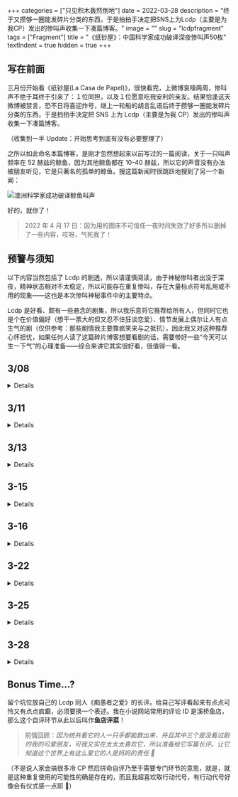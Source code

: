 +++
categories = ["只见积木轰然倒地"]
date = 2022-03-28
description = "终于又攒够一圈能发碎片分类的东西，于是拍拍手决定把SNS上为Lcdp（主要是为我CP）发出的惨叫声收集一下凑篇博客。"
image = ""
slug = "lcdpfragment"
tags = ["Fragment"]
title = "《纸钞屋》：中国科学家成功破译深夜惨叫声50枚"
textIndent = true
hidden = true 
+++

## 写在前面

三月份开始看《纸钞屋(La Casa de Papel)》，很快看完，上微博哀嚎两周，惨叫声不绝于耳终于引来了：１位同担，以及１位愿意吃我安利的亲友。结果恰逢这天微博被禁言，恐不日将喜迎炸号，继上一轮船的胡言乱语后终于攒够一圈能发碎片分类的东西，于是拍拍手决定把 SNS 上为 Lcdp（主要是为我 CP）发出的惨叫声收集一下凑篇博客。

（收集到一半 Update：开始思考到底有没有必要整理了）

之所以如此命名本篇博客，是刚才忽然想起来以前写过的一篇阅读，关于一只叫声频率在 52 赫兹的鲸鱼，因为其他鲸鱼都在 10-40 赫兹，所以它的声音没有办法被朋友听见，它是只著名的孤单的鲸鱼。搜这篇新闻时很跳跃地搜到了另一个新闻：

![澳洲科学家成功破译鲸鱼叫声](https://s2.loli.net/2022/03/28/27O1NhSHvcDE4i8.png)

好的，就你了！

> 2022 年 4 月 17 日：因为用的图床不可信任一夜时间失效了好多所以删掉了一些内容，哎呀，气死我了！

## 预警与须知

以下内容当然包括了 Lcdp 的剧透，所以请谨慎阅读，由于神秘惨叫者出没于深夜，精神状态相对不太稳定，所以可能存在重复惨叫，存在大量标点符号乱用或不用的现象——这也是本次惨叫神秘事件中的主要特点。

Lcdp 是好看、颇有一些悬念的剧集，所以我乐意将它推荐给所有人，但同时它也是个在价值偏好（想干一票大的但又忍不住狂谈恋爱）、情节发展上偶尔让人有点生气的剧（仅供参考：那些剧情我主要靠疯笑来与之抵抗），因此我又对这种推荐心怀担忧，如果任何人读了这篇碎片博客想要看剧的话，需要带好一些“今天可以生一下气”的心理准备——综合来讲它其实很好看，很值得一看。

## 3/08

<details>

**01:58**

发现我 CP 是骨的刹那我真是忍不住对空气出拳，后来发现是还是这种哥哥有个深爱他的挚友这种 buff 叠满的极品骨。

**02:09**

但哥看起来就是那种、平时会向人索取很多很多，洗手间他先用好吃的他夹走，说暗号都必须他先说上半句你才能说下半句，但是到了关键时候会一下子冲出来给你挡子弹为你像丢糖果玻璃纸一样把生命丢掉的笨东西。好蠢哦

**02:17**

这样真的好可爱。看起来完全是反社会没有同理心没有悔感羞耻感的臭贱猫，但是会认真嘱托弟事情办砸了不要管他快跑。六次相信爱情并第六次搞砸，怎么会这样啊哥 😔（看完 E05 哥跟莫斯科吵洗手间。因为太好笑所以已经罔顾事实开始造谣）

</details>

## 3/11

<details>

**14:00**

以防有人没听到我再重复一遍 打劫时不要坠入爱河哪怕是跟你哥哥。

![](https://s2.loli.net/2022/03/29/rjs8TQEAhkWboum.jpg)

这些时候哥真的很迟钝：“他哪里爱我 你看到他把我名字写满笔记本了吗？还是酒后吐真言啦？”拜托哎带带脑子啦！弟已经从你婚礼现场（第五次）开始就在拼命发脾气吃醋吃得快过饱和要爆炸了哎！！！

**21:37**

弟全剧：傻傻条纹睡衣，扣子扣到最高、上衣裤子必须一套，穿成套西装只是因为不会搭好看衣服，生气了穿背心打沙袋是唯一时尚的一套 look，，，一旦开始打扮自己基因里的病态害羞就会忍不住往上狂冒，好无语 😑

**21:45**

搞不好小时候欺负弟是半夜把他成套的睡衣拆掉换成波点配条纹的（但哥当然还是心软帮他选了同样的材质）八小时后弟醒来看到自己睡衣居然不成套，焦虑得在房间里打转了三十圈甚至没有办法过上正常的生活（什么啊

**01:13**

哥真的很单纯很一以贯之地相信着爱 好天真 是不会有好下场的天真！每一次爱都像个新手一样用力撞上爱的枪口，被打烂了也会很快卷土重来，可惜这种事情上没有新手的好运气呢 😮‍💨

</details>

## 3/13

<details>

**01:30**

很认真的爱呢……弟把他从牢里接回来，“157 公里一言不发”，他好像也一直搞不清楚哥，婚礼上就一直很不开心（我们要一起抢劫哎可是你却在这里很分心 ☹️）接到新娘捧花很不开心，察觉巴勒莫爱着哥也很不开心，干什么都很不开心（拜托三十岁啦不要让全部人照顾你的情绪！），在他眼中这种事情根本没有那么值得，他会觉得命很重要（即使哥对他说“如果我是画家你会让我停止作画吗？”他也其实并没有被说服），哥走进湖里喊他，他第一反应也是挤出笑尽管他并不能够摆脱失去的忧虑。搞不清楚，他不能搞清楚哥的构成，假如把身体的那么大一部分出让给爱，那么理性该在哪里？哥是焰心和有情，而弟很有分寸的，他不能干预，也不会干预，他仅能做的是静观他走入湖中，高喊神的名字

**02:54**

哥虽然是美女情种，弟又凶又强而且日揍沙袋三百下，但由于一些骨科年上相关法律规定所以我们店目前只提供哥左弟右产品，欢迎大家选购 😆😆😍 ​​​​

（3-28 Update：再一次逆了自己。我会亲自把自己钉到年上骨科人的耻辱柱上）

**03:06**

虽然是情种但是应该完全不喜欢弟，拜托诶正经大人谁会喜欢自己家的小孩啊！还是病小孩！！弟太认真太正经啦而且说话总是很严厉，哪天出去抢完一轮博物馆之后回到弟身边都会被他的正经样子吓到，整天写写画画神神叨叨啰哩巴嗦，这是谁啊，他教过他跳舞的！怎么会变成这样无聊的小孩？要半夜摸到他床边检查很多次睡衣才能确定这的的确确是原装小孩。（但是我们家怎么会有连衬衫都要按照颜色整理的怪胎啦？！超奇怪的！！😫）

**03:11**

嗯就是弟上高中之后哥会伙同巴勒莫去墙角蹲点看他有没有被欺负那种（😫😫😫“你一定要跟我一起去他看起来就是会被校园霸凌的样子啊？！！！”）然后果然目击到弟跟人斗殴，礼貌脱掉衬衫然后说请，武力值超高因为在卧室里已经揍了十年沙袋 jpg，哥：🤯🤯🤯 这是谁啊我们家都是法师啊为什么会生出近战？！！！

PS：哥随后去庙里上了十柱香：🤯🤯🤯 拜托呀千万不要长成头脑简单的笨蛋（对笨蛋过敏就是说 😣😣）

**03:18**

真的会很莫名其妙又很担忧，后来听巴勒莫说弟三十岁没有谈过恋爱哥都快焦虑到过敏：妈妈怎么回事我们家怎么会有这样的反社会分子啊，他的爱去哪里了，出生的时候你们没有检查一下吗不是吧？！！！🤯🤯 等一下难道是我出生的时候全部带走了？！！不会吧这种东西不是像游戏里的泉水一样拿走了等五秒钟就会刷新出来吗？（搞错爱的机制所以一下挥霍掉一口气结了五次婚，很缺心眼啊哥）

**03:35**

对哥来讲是自动生成的泉水一样的爱，对弟来讲：量子纠缠 jpg 对弟来讲很复杂很不稳定啊这个东西，第一次看到哥的名字上了电视时也像电影一样不真实。跑到那个被哥砸了的鸡尾酒酒吧模拟了很多次，甚至也知道了事情的原委，但仍旧搞不清楚他到底在想什么，他偷了整个欧洲，要是想复仇的话市面上买凶杀人有很多合适的套餐啊，杀两个还有优惠，干嘛等被羞辱完了之后才对一堆玻璃发脾气？不能明白，哥蹲完大牢回来也不能明白，甚至搞不明白这有什么好哭的是你自己眼睁睁放走了复仇的大好良机啊，等一下，你怎么哭了？

**03:37**

很可爱哦，就是这个时候明白了爱啊！模糊隐晦的，具象一点就是传感器啦突然能够痛到别人在痛的心

**12:53**

叹气。好喜欢哥，哥弟之间的天堑永远是年龄，哥抽走的手是写进弟基因里的记忆，是追赶不上的距离，在同一个屋子里长大，总有一天哥会先离开而弟只能对此徒生怨恨，是被留下来的那个，是收信的一方，会原地打转因为不知道哥到底往哪个方向走了。哥短暂回来时带着全无杂念的喜悦（他怎么能够从爱中得到快乐？弟也怨恨这一点）他被困住了！当然被困住了，迟缓发育，病态害羞（而他将很快发现他要变成与哥两极的人），注意力完全在远方的人身上以至于全然忘记自己的世界如何运作，像庞大机器被偷走全部齿轮，生活完全停滞乃至生命力都在快速流逝，困在病床上忽然想起：他还有一个梦的（纯真幻想的部分是他与哥共享的基因），是这样的，是这样的，纸页上画出那座房子的样子，电话终于拨给两千公里外的公共电话亭，转接四十个巴基斯坦人终于联系到哥，他欣喜若狂：你听到了吗安德烈斯？是印纸钞的声音，听到了吗？于是他如愿见到了哥，为此抢了十亿欧元

（PS：全是造谣。哥弟是 half brother 所以关于妈妈的部分也是乱写 😔👉👈）

**13:34**

唉哥有太多喜悦与泪水了，是很饱满的人，明亮而投入，仿佛全情全意相信下一个爱不会是陷阱，这么天真相信爱的人当然会受伤，全副武装的人才会得到偏爱（这是自然规律）不过到头来也没有太大差别，塞尔吉奥带着他对爱天然的防火墙不也没有什么好下场吗？付出爱的后果，总是这样的。

## 3/14

**01:32**

其实哥弟算是这个剧里很不合时宜的一个 CP，哥身边有美艳妻子颦笑杀人，他确而真地为她投入很多爱情，还有暗恋他十年的盖章灵魂伴侣，教堂里那些演算公式的日子当然也是他一生中最好的日子，死掉之后说不定灵魂会在挚友肩上睡觉。

哥弟就很不合时宜，弟太紧张，哥很松弛，弟是静穆的思虑、理性与苦闷，哥是放荡。许多次这样的镜头：哥与巴勒莫勾肩搭背着笑看着弟。他们不是会同乘一条船的人。很辛苦，很奇怪，非常非常尴尬，许多哥与他人会做的亲昵举动，与弟偏偏做不了，那个巴勒莫给哥系的领结，是弟不能也不会帮哥做的。相处起来如芒在背，不太对劲：像那天醒来看见洗衣机里同时卷着他的条纹棉布睡衣和哥的睡袍，他们是同一个屋子里长大的兄弟，习性却不相适到令人愤怒，他心中可以罗列出三十项他与哥相冲突的原则与德行，四十条他们不该在一起的理由（血缘甚至是最不重要的一点）他是很好的棋手，很快从未曾开始的棋局一下算到分道扬镳的未来，事实令人沮丧，前途相当灰暗，思虑令他生了一场大病，空气中太多的花粉让他病恹成怠懒的动物，这个季节实在不应该有这么多花粉才对，还是说他整整病了一个冬天？

推开窗户，看到哥在楼下大笑着冲他挥手，后面跟来许多载着花的卡车，他什么也听不清楚，头脑一片空白，好像空蒙中看见哥很怜悯地问：你要怎么预判我的行动？但真正见到哥时却不是这样的一句话了，额头获得许多亲吻，头发揉得乱作一团，强烈的耳鸣也没有阻止安德烈斯那许多句真可怜啊弟弟怎么病成这样？颠来倒去莫不过这么几句，真可怜啊，真可怜。他也如愿倒在哥身上，幸福地相信起这是能够挣得宠爱的绝佳时刻

**02:07**

因为真的很不合时宜啊所以弟反而成为了唯一的优势，如果不是兄弟的话根本不可能是同船人，因为是弟所以理所应当被原谅，许多举动合理化，再伤人的话也没有办法让哥再也不管他，早上冰箱上的便条：“鳕鱼，麦片，牛奶。出门带上手套。婚礼上我没有真的生你的气。” ​​​​

无奖竞猜：哥和弟谁会先说伤人的话？

**02:18**

哥弟谣言先告一段落。剧里我最喜欢的几个细节是弟在哥的婚礼上不加掩饰的不开心甚至烦躁，还有看到巴勒莫给哥系领结的时候整个就是在摆脸色，以及弟把哥总牢里接回来的那段，“157 公里的路上他一言不发”。他总是做引导者，交谈里先抛出转机的那个人，很聪明，一针见血，遇到争执与吵闹会双手下压叫停的那个人，但对哥却脾气很坏，很不耐心，是异见者，在自恋狂身边反崇拜。也许是哥令他觉得安全。

</details>

## 3-15

<details>

**00:03**

忽然想到行动日前夜弟在烧以前的照片，一张张丢入火中。里面应该有和哥的合照吧。小时候亲一点，坐在病床上两个半大小孩一个笑一个不笑这样的照片，长大之后应该很少有了，留下来的每一张都是哥婚礼上的抓拍，还是一个笑一个不笑。 ​​​​

**00:03**

😔 好迟钝。真的好迟钝，哥真的没有感觉到大家偷偷爱你吗？

**00:05**

弟：几十年如一日全家最不高兴的小孩 😱😱😱😱

**22:23**

剧太长了要找哥穿了哪个衣服找了半天，集数乱点，看得我一边截图惨叫：哥吃甜的，格纹领带，五花大绑哥也快点记下来，哆哆嗦嗦给自己扎针三次，泪光闪闪十余次，哥，你这样很容易被抹布呀 😱😱😱😫😫😫😫

回看 S1 我：不许爱那么深！！！不要黄泉爱侣啊！！！😱😱

**23:23**

哥弟日常亲亲贴贴肯定很多（PS 不是造谣请看 S1 结尾两个人看起来下一秒钟就要泪光闪闪一边高唱 Ciao Bella 一边狂吻吻到醉生梦死世界尽头）但是弟就是表露心迹之后反而会开始避嫌的那种性格，就是神经很紧张啊他这种人，会在大家还什么都没有发现的时候就开始和哥保持距离，大家还以为他们吵架了 😰 结果奈罗比随手一翻哥的素描本：翻来翻去怎么全是那个呆头鹅（就是对男同很不敏感的姐）避嫌到最后哥都开始大惊小怪咋咋呼呼：跑什么啊亲一下又不会留疤？？姐：为什么男同都在我身边啊、

**23:45**

也谢谢哥不把大家当外人清清楚楚老老实实交代婚恋史，以供同人女行造谣之便，明明看起来是很抢手的类型，没有想到其实被女人丢掉了五次 😕 而且每一次都有认认真真在爱呢。（是造谣）

**23:50**

全心全意付出之后被弟骂你以为你还是初恋吗？哥：😢😭 可是我们之前真的很好我很爱她啊、弟：前四次你也是这么说的！！（PS 不是造谣是弟狂吃 10 集飞醋的 S5）

</details>

## 3-16

<details>

**00:04**

哥弟某些时候反差还蛮大的。哥在行动里冷血果决，借东京和奈罗比的叙事说他是在场唯一一个不会产生悔恨情绪的人，会毫不犹豫把东京绑在车上推去送死，因为一颗扣子而向队友寻仇、所有人都焦虑痛苦的时候可以枕着女人大腿睡得安安稳稳，会逼迫弟给他应有的惩罚“来巩固你的权威”、但到了 S5 的时候妻子移情别恋自己的儿子，他带着枪去到酒吧，会在两个人面前掉眼泪，泪光闪闪地说他们有过好时光的、又祝他们幸福，一直等到妻儿离开，甚至往窗外确认了一眼计程车开走，他才开始面无表情地砸镜子。原以为他对他们会开枪的。

弟我一直觉得是做事感性而有情的人，对队友很纵容以至于放任他们无法无天的地步、但到他把哥的纽扣作为罪证放到车上，警督循着线索找到哥的真实身份而且栽赃了很多丑闻那里，完全冷血理性的选择，而这么做的原因是他知道哥对名誉有多重要，知道这恰恰是哥真正在乎的东西，是难得的弱点，而他决定惩罚他的冒进。

**00:10**

就很……奇怪。哥在要求弟惩罚他的违规时态度特别傲慢，挑衅到了像是逼迫的样子，弟越不说话他越得寸进尺，笃定弟不会做任何事的样子（哪里来的自信啊你这……！）。但弟太了解他在乎什么，最后亲口告诉他那颗扣子不是丹佛弄掉的，而是他亲手放到了那辆车上，任凭警督找到了证据。哥的表情像是被毫无理由地抡了一拳的猫……

**00:19**

等所有人平安抢劫完毕到了东亚小岛之后哥会秋后算账呢，由因到果从始至终巨细无遗地开始生气：你知不知道他们怎么栽赃我啊？他们居然说我卖小孩 😫😫😫！！我这辈子最讨厌的就是小孩我怎么会卖小孩？！！！😫😡😱😱😱 你知道妈妈看到我的新闻会多伤心吗这给全家人带来名誉污点，你到底是不是我们家的啊呆头鹅！所以你到底干嘛偷我纽扣啊，你该不会早就想到我会违规所以草蛇灰线伏脉千里……等一下，你该不会是那天晚上偷的我纽扣吧？😐🤨🤨🤨

ps 弟是很烂的情人，会担心哥不是认真对他，说不定睡了一次没有下一次了必须留点什么东西做纪念……真的是很烂的仓鼠型情人

（突然觉得这个开头很好……决定从此以后“所有人平安抢劫完毕到了东亚小岛”作为偶一切造谣的默认前提。抢劫犯死在抢劫路上怎么能叫死呢？那不过是完成了他自己）

**00:27**

哥讨厌小孩这件事居然从第一集一直讲到了最后一季最后一集，严重程度到了需要千里迢迢召唤自己小孩到身边，圣父一样在阳光笼罩下宣布给小孩听：你摧毁了我的生活，但我不恨你了，我宽恕你

小孩：？啊？

谁才是小孩啊。。。 ​​PS 该小孩已年逾二十并且完全没搞懂爸为什么讨厌他

**12:11**

从早上八点开始嚎哥弟预计晚上十二点才会结束，我仿佛在无良老板手底下上班除了哥弟我没有其他值得书写的生活。

哥弟，我八点上钟零点下钟四次打卡无人发薪如同牢底坐穿的一个班。

**12:15**

很喜欢看右位聪明又敏感、在沉默中温柔地保护相方，会觉得疲惫但是又一直没有离开，因为左位看起来很脆弱很可怜好像受了很严重的伤（当然是因为自讨苦吃）🥺 ​​​​

**12:18**

受了很严重的伤比如被前老婆抛弃、比如被不喜欢的小孩欺负到……虽然这种事情真的很不想管，但是好像不管的话他会死哎，弟如是想着 😔 人真的会伤心死吗？哥的话应该会吧

**12:21**

感觉没有人爱他所以马上去坐牢 😕 好像撒娇啊哥（不要再讲这种话了小鸟 会因为造谣而被抓起来 ​​​​

**14:14**

开始扫 tag（进行到这一步已然是哥弟细胞大扩散）不要灵魂伴侣金玉良缘天作之合这种饭人家看一眼就会过敏！😫 好想看那种不合时宜看起来很奇怪被大家押注三天就会分手的怪情侣！哥弟已经有够不合时宜了但是还是很三生有幸因为如果不是生在同一个家这辈子他们都不可能走进同一个屋子，陌生人 paro 里面是余光瞟到对方都会觉得“空气突然让我觉得有点不喜欢呢”然后转身从不同的门离开（？

**16:28**

读到了喜欢的哥弟。要流泪了，讲弟在医院被哥捡回家养，哥 Barely a man and trying to raise a boy，途中发生的可爱对话、半夜突然大哭和一些毛茸茸的拥抱、关于自恋狂的吵嘴（好可爱）哥完全是青春期男生（超生气叫弟不许接他的电话，太青春期了。呜呜。好可爱，后记里关于巴勒莫在的 if 也好可爱…… ​​​​

![](https://s2.loli.net/2022/03/29/XwgyYRjktIeOqSv.jpg)

![](https://s2.loli.net/2022/03/29/kgIdOAwPKiTCR4S.jpg)

（Update：无意收录扫文记录但是这篇文实在太可爱了呀 😭 叫作 Hermanito，作者是 Rocinan，她的三篇哥弟都很好，是那种即使自己被子弹打穿了也会站起来认真、无畏地保护对方的可爱……）

**16:48**

最近还顺便在听红楼梦，前两回刚讲到甄宝玉被爹揍：每打得吃疼不过时他便“姐姐”“妹妹”乱叫起来。我现在（被题暴揍一顿）就开始哥弟哥弟地乱喊…、、我莫不是一款贾宝玉（大惊失色

**又是扫文**

睡前看了两个哥弟，哥弟有好多青少年故事并且弟怎么那么爱哭！（怎么在哪我都在搞青少年恋爱）你看就算你文武双全一拳可以打烂三个沙袋但是因为你是家里比较小的那个就会被大家造谣你很爱哭 🥺 好可怜噢。一篇 communion 讲弟偷了哥的手表被哥逮住，明明准备吵架哎结果开始泪眼汪汪地手指缠在一起相互表白、好柔软 😭 另一篇 Professing is Not Revealing 续的是 S2 结尾，哥被抓走审问关于弟的事，一讲到弟忽然间大量的细节纷至沓来好像所以的时光与他的习惯都由哥倒背如流，而我好喜欢这个瞬间（实际上是四个大段落）

![](https://s2.loli.net/2022/03/29/oHzhwYeyq4JItsO.jpg)

![](https://s2.loli.net/2022/03/29/BYUoKL5lyjOIgHh.jpg)

</details>

## 3-22

<details>

**11:19**

突然搞到这种两个看起来都很活泼很开朗会在社交媒体上 post 和对方的合照跟搞怪视频的可爱 CP 未免太过幸福…… ​​​​

**12:30**

跟朋友讲到哥。哥是很复杂的人，与巴勒莫的吻：“我弟弟是对的，你太爱我了，我们必须分道扬镳”，十足残忍。一面很期望哥能维持他残忍的一致性，一边又希望弟会是他某个雷霆万钧、不可阻挡的例外 ​​​​

**12:44**

哥真漂亮，很整洁很好看的，穿了不喜欢的制服假装成别人完事了都要第一时间换回来，入狱拍照都拍得要比别人漂亮一点，睫毛长长的其实气质很忧郁，但因为笑得很多所以看起来又活泼许多。走路的姿态也很好看，必然是很自信也很熟悉自己的躯体，对身体的掌控非常自如，仿佛知道大家都在看他，每一步都带着走在舞台的流畅与优雅

**12:52**

所以昨天看到弟的某个主页的描写：as he doesn't swing his arms when walking，带着很局促很紧张的可爱。猜测选 Tokyo 作为故事的叙述者，一定程度上因为她与弟是截然不同的那种人，弟看起来就不像是会在别人面前跳舞的人，而 Tokyo 却是在看到他跳舞时，第一个站起来和他一起跳的那个，真可爱 ​​​​

![](https://s2.loli.net/2022/03/29/5Zz4d2UnLiKAvsa.jpg)

**12:57**

请大家看哥臭屁又漂亮的入狱照：坐大牢也要风风光光

![](https://s2.loli.net/2022/03/29/HXsFWYoxhwivy7l.jpg)

**12:58**

满脑子都是弟哥 ABO（会被自己的没出息气到）🥺 但哥当然是 Beta 因为实在是太迟钝了必须降格处理。我家弟：伤心 alpha 猫猫易感期为博得注意尾巴拍地板一百下然后被哥问你是不是想找茬

**23:06**

写了新同人：[《痴愚者之爱》](https://written.gregueria.icu/posts/foollove/)。是纸钞屋中 Professor/Berlin 的同人，当然从第一个字开始就有剧透。嚎了两个星期哥弟，下手竟变弟哥（？ 对不起我家哥。

1.3 万字，预警与分级请见 P1。写它当然写得很苦闷又很快乐： ​​​​

![](https://s2.loli.net/2022/03/29/zYg5pFlsArd7mJS.jpg)

3-28 Update：因为统共看它的人一只手都能数出来，并且其中三个是没看过剧的我的可爱朋友，可我又实在太太太喜欢它，所以准备给它写篇长评。让它知道这个世界上有这么爱它的人是妈妈的责任 🥺

**23:46**

过了半个小时再看还是好喜欢……好喜欢我家哥弟！也喜欢这一篇！写的时候因为太苦恼了还不停骚扰朋友（完全没看过纸钞屋但已悉知我家哥弟所有可爱糗事）。虽然都不一定会有十个人来看，但我会把它看十遍并反复失忆、旧饭新吃。谢谢哥弟，三月份还蛮好的但从没有这么开心过。🥺 ​​​

它不是可爱那一卦的所以写到一半很生气、改弦易辙去写了另一篇（嚷嚷半天不吃儿童餐但自己开始写儿童餐）。另一篇很可爱！写作激情前所未有！从来没有一天写超过这么多字（500）！唠叨自己大半天了完成大于完美完成大于完美。果然完成大于完美！🥺🥺 好开心。小鸟飞走

</details>

## 3-25

<details>

**21:51**

确实是有一点被哥弟冷到了，怎么全天下这么可爱的 CP 只有三个人在嗑，但转念一想冷亦有冷的好，好就好在它是真的冷。

还没有嗑过这么冷的、明明看的人也不少…………我已经开始蹭 berlermo 的饭了（……）虽然丧偶灵魂伴侣很好但是不在我的点上，但也很喜欢巴勒莫伤心欲绝抱着他的加压泵那段说别这么对我、那是我一生中最好的时光，泪流满面乞求黄金从另一端落下，非常动人，也非常好。我很喜欢

第三季他被奈洛比劈头盖脸大骂一顿（虽然看上去更像是姐姐被霸凌了）给我的印象太深了，看他仍有一种可怜可爱的喜剧感，时至今日我看他就像看你家隔壁那种脾气很臭的鳏夫寡妇

**21:59**

冷的好其实好在可以随意造谣不会被抓，我到现在还没有第二遍看过哪一集就已经仅凭记忆开始做人物理解题（做题）

**22:30**

哥弟好搞就好搞在他们来自一个五季的电视剧，又同时是很重要的角色，显然编剧太喜欢他们了，以至于塑造得好立体，有很多剧情可以看出他们性格、行为方式的复杂和多面。尤其是前两期铸币厂这种极端的环境，他们面对压力、威胁和失误的态度很反预期（尤其是在对斯德哥尔摩的那一段，弟的惩罚堪称严厉）。

痴愚者这一篇和之前的眼泪魔药一样，也是搞来搞去只有我四处求来的朋友在看和给我反馈、但我自己很喜欢的一篇！觉得它很好，看了十遍还没开始觉得讨厌。可能是写的过程中跟朋友聊了很多，所以写的时候更有底一些。好喜欢，反复看还是喜欢得冒泡因为自己的饭就是就是太合胃口啦！！！真单纯，真温柔，非常喜欢弟聪明却在哥的问题上什么都谋不到，什么都谋不来。弟在原剧中也是心思上更健康的那个人，所以我非常喜欢他，明明是匪首却没有什么坏心思坏念头，聪明控制力又强却总是沦到被队友们取笑的位置，要做一件大坏事却又很柔软同理心很强，那段他回忆他如何目睹父亲被枪杀，还有他承认他是小偷的孩子、小偷的弟弟，他不是什么罗宾汉什么的，他就是小偷。内在动机单纯得有点太好了，很喜欢他。

感觉像是捡了一个丑孩子结果越长越大忍不住开始喜欢，分辨不出是因为长大了好看一点，还是自己的错觉、激素还是别的什么，现在就是越看越喜欢，在冒泡了 😢😢😢😢 而三天前 i was like：

![](https://s2.loli.net/2022/03/29/R5jt9IanP2Y4cBw.jpg)

**22:35**

所以弟这种看起来主动性很高的类型，反倒会在暗恋中备受折磨（在我的安排中），对他来讲谋求哥的爱这种事就是做不了任何准备，什么趁虚而入趁火抢劫之类的事情他就是……不会。
和里斯本那场审问戏里，最后他走出房子，任由警督拿着枪指他，他本可以在睡梦中拿走她的枪的但他没有这么做。他其实和他的外表一样紧张、认真又正派，在这些事情上正派真的很笨很吃亏唉而且你可是反派！！

**22:37**

这样陷入爱情中就会很苦闷啦完全不会争不会抢，什么都不会弄，会看着哥结五次婚还是不声不响，超级吃亏。这完全违反他聪明理性缜密的天性，但感受不到任何爱的时候再聪明又能做什么呢？可怜可怜。 ​​​​

是真可怜也是真温柔。这样的会是弟弟

**23:02**

弟特别特别傻的地方还有直接替小巴跟哥告白，人家小巴糊了十年的窗玻璃纸，弟刚来两天：捅个对穿。

而且跟哥讲的时候语气也是不知道他到底在生气什么：他太爱你了，你快去管管啊 😫 看得时候我笑得快死掉，哥不知道就不知道好了，你到底在干嘛啊笨蛋，干嘛做这么吃力不讨好的事搞得人家小巴还在心里记你一仇，笨死！

**23:04**

他那天生气真的生得很综合，感觉又在生小巴太喜欢哥的气，又在生小巴当他面给哥打领结的气，顺便再气气哥当众脱衣（在干嘛啊！！！这么大个人不要所有人都来给你的情绪埋单啦！！！

**23:11**

三四五季我嗑得比一二季还欢，因为在铸币厂外的哥太鲜活太好玩了，在修道院作演算的那些日子他看起来那么开心：塔蒂亚娜、巴勒莫和塞尔吉奥都在身边，婚礼上他多么高兴，被爱人挚友和家人环绕，他那样神采奕奕又喜悦又幸福。 ​​​​

演算不出来时和小巴相互丢球的那些片段也是，特别特别可爱，真好。真的很好

**02:10**

翻翻旧微博又是一顿旧饭新吃 😔 失忆症也可以过得很不错。哥弟于我有千张面孔，细细看来字里行间尽是二字：造谣 ​​​​

**02:17**

但是我也不是不恐惧。毕竟他们触及了死亡这么沉这么心碎的东西，我猜编剧也不爱面对这个，于是借时光倒流讲他过过什么样的好日子，那些张扬漂亮的画面，那么奢侈挥霍掉的爱，真是了不起，死亡的阴影都被吓退 ​​​​

**02:26**

想了想我没搞哥和小巴纯属是因为该嗑 berlermo 的理由太多了（深夜两点打下这样一行痛苦的字）小巴初登场就在挠弟恨不得咬他几口，边挠还边大叫还我老婆！创作逻辑上他像是用哥的一根肋骨变出来的一个角色，抢黄金计划太需要一个天才，天才又太需要动机，哥是那个动机。 ​​​​

**02:28**

让我想想这个比喻是哪里来的。是有一次我看到别人解释超人和小莱，说在创作动机上是超人需要一个小莱跟他作对，小莱是作为超人的一部分被创造。小巴也是这样，他是哥的一部分

当然这也是造谣因为我没认真研究 lcdp 的创作是基于什么我只看了剧，小莱超人由于年代久远记忆不好也不保真，可是，这世间又有什么是真的呢（真的呢）这人世不过假作真时真亦假！！！

**02:39**

另一个（又一个）我很喜欢的片段是丹佛莫斯科想让胡莉娅加入，缠着弟开通行证，弟烦死啦：抢钱又不是家族企业怎么什么人都要进来呀你以为是坐班吗！哥在旁边眼睛转来转去，笑着不讲话就默默观察整件事情任凭弟被丹佛骂了也不帮忙，特别特别旁观的样子，就很可爱，然后弟跑掉了，哥悠悠地招惹来丹佛，给他看那幅画，笑他几句：好呀我去下载钞票图片你去搞个打印机咱们印钱吧！像是看戏晒太阳心里很舒服了于是跳下窗台，开始招猫逗狗撩闲的样子，真好呀 ☺ 然后居然还请到了奈洛比姐姐当模特给他画，特别施然舒展的一个闪回。好喜欢。

**02:41**

才看了一遍就敢写阅读理解全然是因为圈子太冷了，上一次干类似的事情是在 5 人公众号上跟人聊量子

**03:04**

喜欢哥弟就喜欢在很不默契弟老在生气，哥和小巴的片段总是两个人很有默契，一个眼神过来另一个就开始笑了，行云流水好嗑得不行但是我嗑不太到（）哥弟则很有打闹感，弟老是在生气，哥走过来拍拍贴贴：快享受当下啦！但你跟生气的人是说不了这个的，他就是会，知道不应该在婚礼的日子生闷气但还是这么做了，颇需要时间与耐心，但最后还是一起跳舞啦。

就是这种打闹感：你都搞不明白他明明在外面当老师当全队的天使唉，为什么这会儿闹这种一时半会又解决不了的的脾气！

还有一个原因是我觉得哥弟实在打不赢 berlermo，因为性格里比较喜欢输掉和被揍的比较惨的那些东西，嗯嗯就会忍不住拉一些偏架（？

**03:11**

搞新产品搞得我可谓天高任鸟飞，今晚的一系列微博讲话主要是分析拆家有多好嗑，而我为什么不嗑。拆家 CP 情意绵绵月融融，但我就是太喜欢看猫狗吵架了

</details>

## 3-28

<details>

**22:28**

抱着随便看看哥好了的心理随意打开推，网页加载完后一张哥疯疯癫癫笑着咬手指的动图迎面杀来，被打个措手不及我只能伸手推拒这艳福

**22:35**

友人说哥在造币厂里外完全是两个人，虽然具体不知道她指的是哪方面但我也很这么觉得，在造币厂里穿着红色连体衣的哥看起来残酷更多，凶恶而残忍，其他人拿着枪只觉得是一场排演完就会结束的戏，而哥是那个真的会开枪的人。但在外面，在抢劫学习和修道院时期的哥看起来一脸和气地瞧不起所有人，很平静很十分优雅的，看起来就很会搞一些风情月债男痴女怨的东西

_尽管我到现在都不明白既然他是那个知道全部全部计划的人，他脑子里到底在想什么，为什么非得要杀斯德哥尔摩_

</details>

## Bonus Time...?

留个坑位放自己的 Lcdp 同人《痴愚者之爱》的长评。给自己写评看起来有点点可怜又有点点疯癫，必须要换一个表述。我在小说网站常用的评论 ID 是溪桥鱼店，那么这个自评环节从此以后叫作**鱼店评菜**！

> 前情回顾：_因为统共看它的人一只手都能数出来，并且其中三个是没看过剧的我的可爱朋友，可我又实在太太太喜欢它，所以准备给它写篇长评。让它知道这个世界上有这么爱它的人是妈妈的责任 🥺_

（不是说人家会搞很多冷 CP 然后拼命自评乃至于需要专门环节的意思，就是，就是这种重复使用的可能性的确是存在的，而且我超喜欢取行动代号，有行动代号好像会有仪式感一点耶 🥺）
